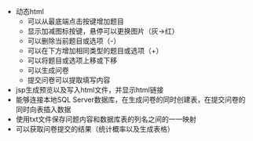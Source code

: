 * 动态html
  * 可以从最底端点击按键增加题目
  * 显示加减图标按键，悬停可以更换图片（灰->红）
  * 可以删除当前题目或选项（-）
  * 可以在下方增加相同类型的题目或选项（+）
  * 可以将题目或选项上移或下移
  * 可以生成问卷
  * 提交问卷可以提取填写内容
* jsp生成预览以及写入html文件，并显示html链接
* 能够连接本地SQL Server数据库，在生成问卷的同时创建表，在提交问卷的同时向表插入数据
* 使用txt文件保存问题内容和数据库表的列名之间的一一映射
* 可以获取问卷提交的结果（统计概率以及生成表格）